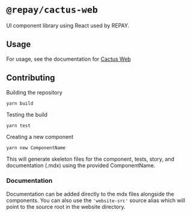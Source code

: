# `@repay/cactus-web`

UI component library using React used by REPAY.

## Usage

For usage, see the documentation for [Cactus Web](../../docs/Components/README.md)

## Contributing

Building the repository

```
yarn build
```

Testing the build

```
yarn test
```

Creating a new component

```
yarn new ComponentName
```

This will generate skeleton files for the component, tests, story, and documentation (.mdx) using the provided ComponentName.

### Documentation

Documentation can be added directly to the mdx files alongside the components. You can also use the `'website-src'` source alias which will point to the source root in the website directory.
